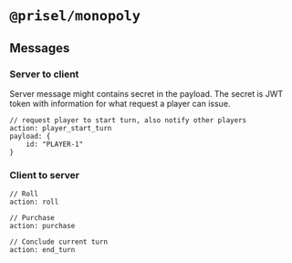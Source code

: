# `@prisel/monopoly`

## Messages

### Server to client

Server message might contains secret in the payload. The secret is JWT token with information for
what request a player can issue.

```
// request player to start turn, also notify other players
action: player_start_turn
payload: {
    id: "PLAYER-1"
}
```

### Client to server

```
// Roll
action: roll

// Purchase
action: purchase

// Conclude current turn
action: end_turn
```
